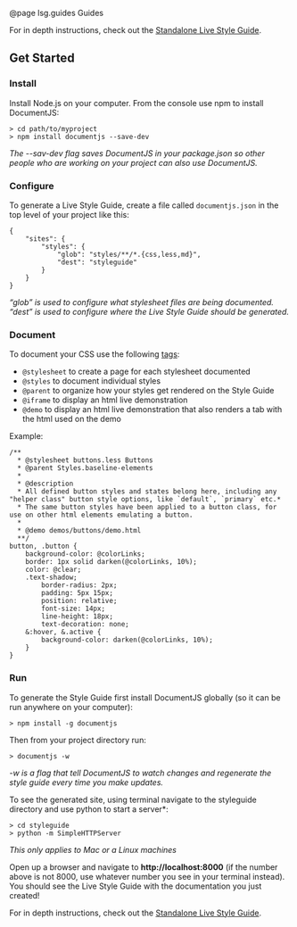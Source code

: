 <style>
  section.contents {
    display: none;
  }
</style>

@page lsg.guides Guides

For in depth instructions, check out the [Standalone Live Style Guide](/docs/lsg-quickstart.html).

## Get Started

### Install

Install Node.js on your computer. From the console use npm to install DocumentJS:

```
> cd path/to/myproject
> npm install documentjs --save-dev
```

*The --sav-dev flag saves DocumentJS in your package.json so other people who are working on your project can also use DocumentJS.*


### Configure

To generate a Live Style Guide, create a file called `documentjs.json` in the top level of your project like this:
```
{
    "sites": {
        "styles": {
            "glob": "styles/**/*.{css,less,md}",
            "dest": "styleguide"
        }
    }
}
```

*“glob” is used to configure what stylesheet files are being documented. “dest” is used to configure where the Live Style Guide should be generated.*


### Document

To document your CSS use the following [tags](http://documentjs.com/docs/documentjs.tags.html):

- `@stylesheet` to create a page for each stylesheet documented
- `@styles` to document individual styles
- `@parent` to organize how your styles get rendered on the Style Guide
- `@iframe` to display an html live demonstration 
- `@demo` to display an html live demonstration that also renders a tab with the html used on the demo

Example:
```
/**
  * @stylesheet buttons.less Buttons
  * @parent Styles.baseline-elements
  *
  * @description
  * All defined button styles and states belong here, including any "helper class" button style options, like `default`, `primary` etc.*
  * The same button styles have been applied to a button class, for use on other html elements emulating a button.
  *
  * @demo demos/buttons/demo.html
  **/
button, .button {
    background-color: @colorLinks;
    border: 1px solid darken(@colorLinks, 10%);
    color: @clear;
    .text-shadow;
        border-radius: 2px;
        padding: 5px 15px;
        position: relative;
        font-size: 14px;
        line-height: 18px;
        text-decoration: none;
    &:hover, &.active {
        background-color: darken(@colorLinks, 10%);
    }
}
```


### Run

To generate the Style Guide first install DocumentJS globally (so it can be run anywhere on your computer):

```
> npm install -g documentjs
```

Then from your project directory run:

```
> documentjs -w
```

*-w is a flag that tell DocumentJS to watch changes and regenerate the style guide every time you make updates.*

To see the generated site, using terminal navigate to the styleguide directory and use python to start a server*:

```
> cd styleguide
> python -m SimpleHTTPServer
```

*This only applies to Mac or a Linux machines*

Open up a browser and navigate to **http://localhost:8000** (if the number above is not 8000, use whatever number you see in your terminal instead). You should see the Live Style Guide with the documentation you just created!

For in depth instructions, check out the [Standalone Live Style Guide](/docs/lsg-quickstart.html).